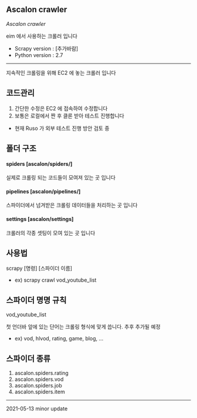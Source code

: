 ## Ascalon crawler

_Ascalon crawler_

eim 에서 사용하는 크롤러 입니다
  
  
   
+ Scrapy version : [추가바람]
+ Python version : 2.7

- - -

지속적인 크롤링을 위해 EC2 에 놓는 크롤러 입니다

## 코드관리
1. 간단한 수정은 EC2 에 접속하여 수정합니다
2. 보통은 로컬에서 짠 후 클론 받아 테스트 진행합니다
+ 현재 Ruso 가 외부 테스트 진행 방안 검토 중

## 폴더 구조
#### spiders [ascalon/spiders/]
실제로 크롤링 되는 코드들이 모여져 있는 곳 입니다

#### pipelines [ascalon/pipelines/]
스파이더에서 넘겨받은 크롤링 데이터들을 처리하는 곳 입니다

#### settings [ascalon/settings]
크롤러의 각종 셋팅이 모여 있는 곳 입니다

## 사용법
scrapy [명령] [스파이더 이름]
+ ex) scrapy crawl vod_youtube_list

## 스파이더 명명 규칙
vod_youtube_list

첫 언더바 앞에 있는 단어는 크롤링 형식에 맞게 씁니다. 추후 추가될 예정
+ ex) vod, hlvod, rating, game, blog, ...

## 스파이더 종류
1. ascalon.spiders.rating
2. ascalon.spiders.vod
3. ascalon.spiders.job
4. ascalon.spiders.item

- - -

2021-05-13 minor update
